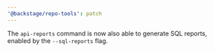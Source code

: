 ```yaml
---
'@backstage/repo-tools': patch
---
```


The `api-reports` command is now also able to generate SQL reports, enabled by the `--sql-reports` flag.
